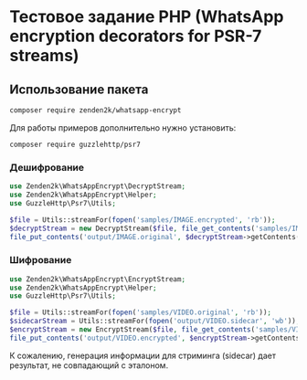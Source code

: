 # Тестовое задание PHP (WhatsApp encryption decorators for PSR-7 streams)

## Использование пакета

```bash
composer require zenden2k/whatsapp-encrypt
```

Для работы примеров дополнительно нужно установить:

```
composer require guzzlehttp/psr7
```

### Дешифрование

```php
use Zenden2k\WhatsAppEncrypt\DecryptStream;
use Zenden2k\WhatsAppEncrypt\Helper;
use GuzzleHttp\Psr7\Utils;

$file = Utils::streamFor(fopen('samples/IMAGE.encrypted', 'rb'));
$decryptStream = new DecryptStream($file, file_get_contents('samples/IMAGE.key'), Helper::MEDIA_TYPE_IMAGE);
file_put_contents('output/IMAGE.original', $decryptStream->getContents());
```

### Шифрование

```php
use Zenden2k\WhatsAppEncrypt\EncryptStream;
use Zenden2k\WhatsAppEncrypt\Helper;
use GuzzleHttp\Psr7\Utils;

$file = Utils::streamFor(fopen('samples/VIDEO.original', 'rb'));
$sidecarStream = Utils::streamFor(fopen('output/VIDEO.sidecar', 'wb'));
$encryptStream = new EncryptStream($file, file_get_contents('samples/VIDEO.key'), Helper::MEDIA_TYPE_VIDEO, $sidecarStream);
file_put_contents('output/VIDEO.encrypted', $encryptStream->getContents());
```

К сожалению, генерация информации для стриминга (sidecar) дает результат, не совпадающий с эталоном.
